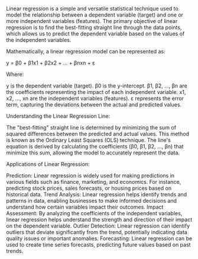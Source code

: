 Linear regression is a simple and versatile statistical technique used to model the relationship between a dependent variable (target) and one or more independent variables (features). The primary objective of linear regression is to find the best-fitting straight line through the data points, which allows us to predict the dependent variable based on the values of the independent variables.

Mathematically, a linear regression model can be represented as:

y = β0 + β1x1 + β2x2 + ... + βnxn + ε

Where:

y is the dependent variable (target).
β0 is the y-intercept.
β1, β2, ..., βn are the coefficients representing the impact of each independent variable.
x1, x2, ..., xn are the independent variables (features).
ε represents the error term, capturing the deviations between the actual and predicted values.

Understanding the Linear Regression Line:

The "best-fitting" straight line is determined by minimizing the sum of squared differences between the predicted and actual values. This method is known as the Ordinary Least Squares (OLS) technique. The line's equation is derived by calculating the coefficients (β0, β1, β2, ..., βn) that minimize this sum, allowing the model to accurately represent the data.

Applications of Linear Regression:

Prediction: Linear regression is widely used for making predictions in various fields such as finance, marketing, and economics. For instance, predicting stock prices, sales forecasts, or housing prices based on historical data.
Trend Analysis: Linear regression helps identify trends and patterns in data, enabling businesses to make informed decisions and understand how certain variables impact their outcomes.
Impact Assessment: By analyzing the coefficients of the independent variables, linear regression helps understand the strength and direction of their impact on the dependent variable.
Outlier Detection: Linear regression can identify outliers that deviate significantly from the trend, potentially indicating data quality issues or important anomalies.
Forecasting: Linear regression can be used to create time series forecasts, predicting future values based on past trends.
